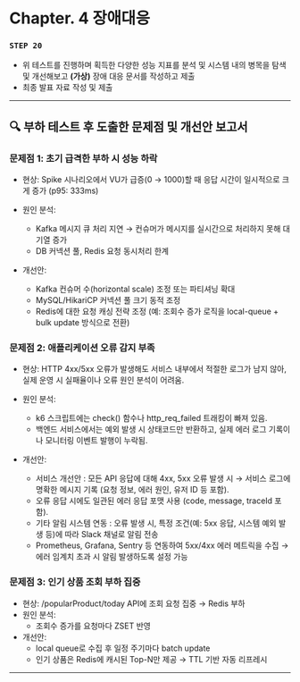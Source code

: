 # Chapter. 4 장애대응


### **`STEP 20`**

- 위 테스트를 진행하며 획득한 다양한 성능 지표를 분석 및 시스템 내의 병목을 탐색 및 개선해보고 **(가상)** 장애 대응 문서를 작성하고 제출
- 최종 발표 자료 작성 및 제출
-----------------------------------------------------------------------------------------------------------------
## 🔍 부하 테스트 후 도출한 문제점 및 개선안 보고서 


### 문제점 1: 초기 급격한 부하 시 성능 하락
 - 현상: Spike 시나리오에서 VU가 급증(0 → 1000)할 때 응답 시간이 일시적으로 크게 증가 (p95: 333ms)

 - 원인 분석:

    - Kafka 메시지 큐 처리 지연 → 컨슈머가 메시지를 실시간으로 처리하지 못해 대기열 증가
    - DB 커넥션 풀, Redis 요청 동시처리 한계

 - 개선안:

   - Kafka 컨슈머 수(horizontal scale) 조정 또는 파티셔닝 확대
   - MySQL/HikariCP 커넥션 풀 크기 동적 조정
   - Redis에 대한 요청 캐싱 전략 조정 (예: 조회수 증가 로직을 local-queue + bulk update 방식으로 전환)


### 문제점 2: 애플리케이션 오류 감지 부족
- 현상: HTTP 4xx/5xx 오류가 발생해도 서비스 내부에서 적절한 로그가 남지 않아, 실제 운영 시 실패율이나 오류 원인 분석이 어려움.
- 원인 분석:
  - k6 스크립트에는 check() 함수나 http_req_failed 트래킹이 빠져 있음.
  - 백엔드 서비스에서는 예외 발생 시 상태코드만 반환하고, 실제 에러 로그 기록이나 모니터링 이벤트 발행이 누락됨.

- 개선안:
   - 서비스 개선안 : 모든 API 응답에 대해 4xx, 5xx 오류 발생 시 → 서비스 로그에 명확한 메시지 기록 (요청 정보, 에러 원인, 유저 ID 등 포함).
   - 오류 응답 시에도 일관된 에러 응답 포맷 사용 (code, message, traceId 포함).
   - 기타 알림 시스템 연동 : 오류 발생 시, 특정 조건(예: 5xx 응답, 시스템 예외 발생 등)에 따라 Slack 채널로 알림 전송
   - Prometheus, Grafana, Sentry 등 연동하여 5xx/4xx 에러 메트릭을 수집 → 
에러 임계치 초과 시 알림 발생하도록 설정 가능


### 문제점 3: 인기 상품 조회 부하 집중
- 현상: /popularProduct/today API에 조회 요청 집중 → Redis 부하
- 원인 분석:
  - 조회수 증가를 요청마다 ZSET 반영
- 개선안:
  - local queue로 수집 후 일정 주기마다 batch update
  - 인기 상품은 Redis에 캐시된 Top-N만 제공 → TTL 기반 자동 리프레시

-----------------------------------------------------------------------------------------------------------------

